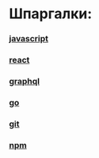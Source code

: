 # Шпаргалки:

### [javascript](https://teratron.github.io/cheatsheet/js/)

### [react](https://teratron.github.io/cheatsheet/react/)

### [graphql](https://teratron.github.io/cheatsheet/graphql/)

### [go](https://teratron.github.io/cheatsheet/go/)

### [git](https://teratron.github.io/cheatsheet/git/)

### [npm](https://teratron.github.io/cheatsheet/npm/)